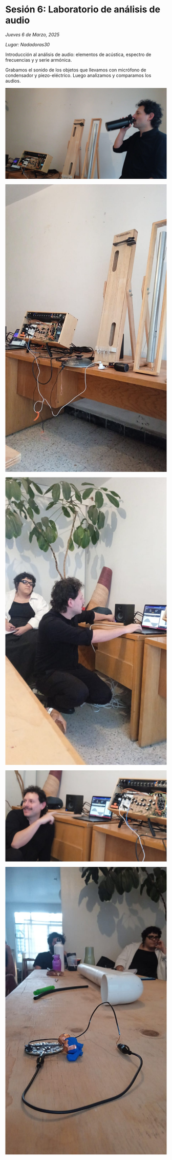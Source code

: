 # Sesión 6: Laboratorio de análisis de audio

_Jueves 6 de Marzo, 2025_

_Lugar: Nadadoras30_

Introducción al análisis de audio: elementos de acústica, espectro de frecuencias y
y serie armónica.

Grabamos el sonido de los objetos que llevamos con micrófono de condensador y piezo-eléctrico.
Luego analizamos y comparamos los audios.

![foto1](../img/sesion6/foto1.jpeg)

![foto2](../img/sesion6/foto2.jpeg)

![foto3](../img/sesion6/foto3.jpeg)

![foto4](../img/sesion6/foto4.jpeg)

![foto5](../img/sesion6/foto5.jpeg)
